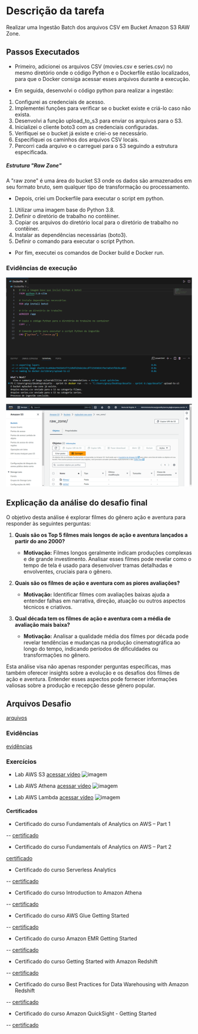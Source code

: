 # Descrição da tarefa
Realizar uma Ingestão Batch dos arquivos CSV em Bucket Amazon S3 RAW Zone.

## Passos Executados
* Primeiro, adicionei os arquivos CSV (movies.csv e series.csv) no mesmo diretório onde o código Python e o Dockerfile estão localizados, para que o Docker consiga acessar esses arquivos durante a execução. 

* Em seguida, desenvolvi o código python para realizar a ingestão:

1. Configurei as credenciais de acesso.
2. Implementei funções para verificar se o bucket existe e criá-lo caso não exista.
3. Desenvolvi a função upload_to_s3 para enviar os arquivos para o S3.
4. Inicializei o cliente boto3 com as credenciais configuradas.
5. Verifiquei se o bucket já existe e criei-o se necessário.
6. Especifiquei os caminhos dos arquivos CSV locais.
7. Percorri cada arquivo e o carreguei para o S3 seguindo a estrutura especificada.

##### Estrutura "Raw Zone"
A "raw zone" é uma área do bucket S3 onde os dados são armazenados em seu formato bruto, sem qualquer tipo de transformação ou processamento.

* Depois, criei um Dockerfile para executar o script em python.
1. Utilizar uma imagem base do Python 3.8.
2. Definir o diretório de trabalho no contêiner.
3. Copiar os arquivos do diretório local para o diretório de trabalho no contêiner.
4. Instalar as dependências necessárias (boto3).
5. Definir o comando para executar o script Python.

* Por fim, executei os comandos de Docker build e Docker run.

### Evidências de execução
![execução do container](https://github.com/grazysb/Programa_de_Bolsas_Compass-UOL/blob/da641ad033a818838eb102478fc734297de68cca/Arquivos_sprint6/evidencia_s6.png)


![conteúdo do bucket](https://github.com/grazysb/Programa_de_Bolsas_Compass-UOL/blob/20bc68fa8a1228b0c537286e46c0ab57501a45f4/Arquivos_sprint6/evidencia2_s6.png)


## Explicação da análise do desafio final

O objetivo desta análise é explorar filmes do gênero ação e aventura para responder às seguintes perguntas:

1. **Quais são os Top 5 filmes mais longos de ação e aventura lançados a partir do ano 2000?**
   - **Motivação:** Filmes longos geralmente indicam produções complexas e de grande investimento. Analisar esses filmes pode revelar como o tempo de tela é usado para desenvolver tramas detalhadas e envolventes, cruciais para o gênero.

2. **Quais são os filmes de ação e aventura com as piores avaliações?**
   - **Motivação:** Identificar filmes com avaliações baixas ajuda a entender falhas em narrativa, direção, atuação ou outros aspectos técnicos e criativos.

3. **Qual década tem os filmes de ação e aventura com a média de avaliação mais baixa?**
   - **Motivação:** Analisar a qualidade média dos filmes por década pode revelar tendências e mudanças na produção cinematográfica ao longo do tempo, indicando períodos de dificuldades ou transformações no gênero.

Esta análise visa não apenas responder perguntas específicas, mas também oferecer insights sobre a evolução e os desafios dos filmes de ação e aventura. Entender esses aspectos pode fornecer informações valiosas sobre a produção e recepção desse gênero popular.


## Arquivos Desafio
[arquivos](https://github.com/grazysb/Programa_de_Bolsas_Compass-UOL/tree/1d989a93b7041c9f562541a69ff1e37ce24f8d4a/Arquivos_sprint6/c%C3%B3digos)

### Evidências
[evidências](https://github.com/grazysb/Programa_de_Bolsas_Compass-UOL/tree/1d989a93b7041c9f562541a69ff1e37ce24f8d4a/Arquivos_sprint6/evid%C3%AAncias)

### Exercícios
- Lab AWS S3
[acessar vídeo](https://github.com/grazysb/Programa_de_Bolsas_Compass-UOL/blob/1d989a93b7041c9f562541a69ff1e37ce24f8d4a/Arquivos_sprint6/exerc%C3%ADcios/ex_s3.mp4)
![imagem](https://github.com/grazysb/Programa_de_Bolsas_Compass-UOL/blob/1d989a93b7041c9f562541a69ff1e37ce24f8d4a/Arquivos_sprint6/exerc%C3%ADcios/ev_ex1.png)

- Lab AWS Athena
[acessar vídeo](https://github.com/grazysb/Programa_de_Bolsas_Compass-UOL/blob/1d989a93b7041c9f562541a69ff1e37ce24f8d4a/Arquivos_sprint6/exerc%C3%ADcios/ex_athena%20%E2%80%90%20Feito%20com%20o%20Clipchamp.mp4)
![imagem](https://github.com/grazysb/Programa_de_Bolsas_Compass-UOL/blob/1d989a93b7041c9f562541a69ff1e37ce24f8d4a/Arquivos_sprint6/exerc%C3%ADcios/ev_ex2.png)

- Lab AWS Lambda
[acessar vídeo](https://github.com/grazysb/Programa_de_Bolsas_Compass-UOL/blob/1d989a93b7041c9f562541a69ff1e37ce24f8d4a/Arquivos_sprint6/exerc%C3%ADcios/ex_lambda.mp4)
![imagem](https://github.com/grazysb/Programa_de_Bolsas_Compass-UOL/blob/1d989a93b7041c9f562541a69ff1e37ce24f8d4a/Arquivos_sprint6/exerc%C3%ADcios/ev_ex3.png)

#### Certificados
- Certificado do curso Fundamentals of Analytics on AWS – Part 1

-- [certificado](https://github.com/grazysb/Programa_de_Bolsas_Compass-UOL/blob/22873055a2c5cea545f604f7bcb6648b8f895acd/Arquivos_sprint6/certificados/No%C3%A7%C3%B5es%20b%C3%A1sicas%20de%20Analytics%20na%20AWS.pdf)

- Certificado do curso Fundamentals of Analytics on AWS – Part 2

[certificado](https://github.com/grazysb/Programa_de_Bolsas_Compass-UOL/blob/22873055a2c5cea545f604f7bcb6648b8f895acd/Arquivos_sprint6/certificados/No%C3%A7%C3%B5es%20b%C3%A1sicas%20de%20Analytics%20na%20AWS-pt2.pdf)

- Certificado do curso Serverless Analytics

-- [certificado](https://github.com/grazysb/Programa_de_Bolsas_Compass-UOL/blob/22873055a2c5cea545f604f7bcb6648b8f895acd/Arquivos_sprint6/certificados/Serverless%20Analytics%20-%20AWS%20Course%20Completion%20Certificate.pdf)

- Certificado do curso Introduction to Amazon Athena

-- [certificado](https://github.com/grazysb/Programa_de_Bolsas_Compass-UOL/blob/22873055a2c5cea545f604f7bcb6648b8f895acd/Arquivos_sprint6/certificados/Introdu%C3%A7%C3%A3o%20ao%20Amazon%20Athena%20-AWS%20Course%20Completion%20Certificate.pdf)

- Certificado do curso AWS Glue Getting Started

-- [certificado](https://github.com/grazysb/Programa_de_Bolsas_Compass-UOL/blob/22873055a2c5cea545f604f7bcb6648b8f895acd/Arquivos_sprint6/certificados/AWS%20Glue%20Getting%20Started_AWS%20Course%20Completion%20Certificate.pdf)

- Certificado do curso Amazon EMR Getting Started

-- [certificado](https://github.com/grazysb/Programa_de_Bolsas_Compass-UOL/blob/22873055a2c5cea545f604f7bcb6648b8f895acd/Arquivos_sprint6/certificados/Amazon%20EMR%20Getting%20Started_AWS%20Skill%20Builder%20Course%20Completion%20Certificate.pdf)

- Certificado do curso Getting Started with Amazon Redshift

-- [certificado](https://github.com/grazysb/Programa_de_Bolsas_Compass-UOL/blob/22873055a2c5cea545f604f7bcb6648b8f895acd/Arquivos_sprint6/certificados/Amazon%20Redshift%20Getting%20Started_AWS%20Course%20Completion%20Certificate.pdf)

- Certificado do curso Best Practices for Data Warehousing with Amazon Redshift

-- [certificado](https://github.com/grazysb/Programa_de_Bolsas_Compass-UOL/blob/22873055a2c5cea545f604f7bcb6648b8f895acd/Arquivos_sprint6/certificados/Best%20Practices%20for%20Data%20Warehousing%20with%20Amazon%20Redshift_AWS%20Course%20Completion%20Certificate.pdf)

- Certificado do curso Amazon QuickSight - Getting Started

-- [certificado](https://github.com/grazysb/Programa_de_Bolsas_Compass-UOL/blob/22873055a2c5cea545f604f7bcb6648b8f895acd/Arquivos_sprint6/certificados/Amazon%20QuickSight%20-%20Getting%20Started_AWS%20Course%20Completion%20Certificate.pdf)
